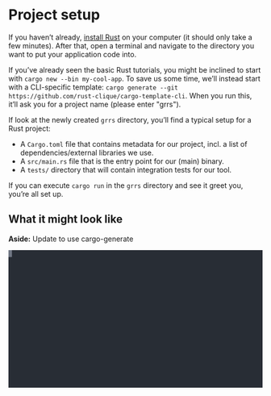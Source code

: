# Project setup

If you haven’t already,
[install Rust](https://www.rust-lang.org/install.html) on your computer
(it should only take a few minutes).
After that, open a terminal and navigate to the directory
you want to put your application code into.

If you’ve already seen the basic Rust tutorials,
you might be inclined to start with `cargo new --bin my-cool-app`.
To save us some time,
we’ll instead start with a CLI-specific template:
`cargo generate --git https://github.com/rust-clique/cargo-template-cli`.
When you run this, it’ll ask you for a project name
(please enter "grrs").

If look at the newly created `grrs` directory,
you’ll find a typical setup for a Rust project:

- A `Cargo.toml` file that contains metadata for our project,
  incl. a list of dependencies/external libraries we use.
- A `src/main.rs` file that is the entry point for our (main) binary.
- A `tests/` directory that will contain integration tests for our tool.

If you can execute `cargo run` in the `grrs` directory
and see it greet you, you’re all set up.

## What it might look like

<aside class="todo">

**Aside:** Update to use cargo-generate

</aside>

![](./tutorial/setup.svg)
